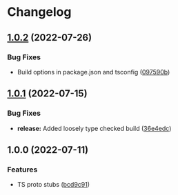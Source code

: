# Changelog

## [1.0.2](https://github.com/cheqd/cheqd-ts-proto/compare/1.0.1...1.0.2) (2022-07-26)


### Bug Fixes

* Build options in package.json and tsconfig ([097590b](https://github.com/cheqd/cheqd-ts-proto/commit/097590b7d1a137f048c9921615d199379432680b))

## [1.0.1](https://github.com/cheqd/cheqd-ts-proto/compare/1.0.0...1.0.1) (2022-07-15)


### Bug Fixes

* **release:** Added loosely type checked build ([36e4edc](https://github.com/cheqd/cheqd-ts-proto/commit/36e4edc9fd7bd819b1495e2a8e5583e7219b8da9))

## 1.0.0 (2022-07-11)


### Features

* TS proto stubs ([bcd9c91](https://github.com/cheqd/cheqd-ts-proto/commit/bcd9c91f493a87bca59a9d84d1b918be4e58ce86))
